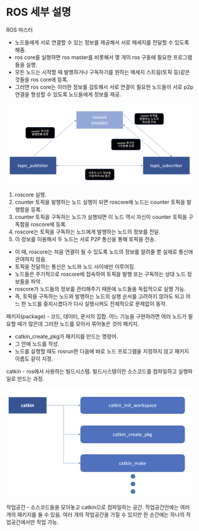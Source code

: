 ROS 세부 설명
===========

ROS 마스터
  - 노드들에게 서로 연결할 수 있는 정보를 제공해서 서로 메세지를 전달할 수 있도록 해줌.
  - ros core를 실행하면 ros master를 비롯해서 몇 개의 ros 구동에 필요한 프로그램들을 실행.
  - 모든 노드는 시작할 때 발행하거나 구독하기를 원하는 메세지 스트림(토픽 등)같은 것들을 ros core에 등록.
  - 그러면 ros core는 이러한 정보를 검토해서 서로 연결이 필요한 노드들이 서로 p2p 연결을 형성할 수 있도록 노드들에게 정보를 제공.

<p align="center"><img src = "./images/roscore.png" width = "800"  title = "roscore"></p>

1. roscore 실행.
2. counter 토픽을 발행하는 노드 실행이 되면 roscore에 노드는 counter 토픽을 발행함을 등록. 
3. counter 토픽을 구독하는 노드가 실행되면 이 노드 역시 자신이 counter 토픽을 구독함을 roscore에 등록.
4. roscore는 토픽을 구독하는 노드에게 발행하는 노드의 정보를 전달.
5. 이 정보를 이용해서 두 노드는 서로 P2P 통신을 통해 토픽을 전송.
  - 이 때, roscore는 처음 연결이 될 수 있도록 노드의 정보를 알려줄 뿐 실제로 통신에 관여하지 않음.
  - 토픽을 전달하는 통신은 노드와 노드 사이에만 이루어짐.
  - 노드들은 주기적으로 roscore에 접속하여 토픽을 발행 또는 구독하는 상대 노드 정보들을 파악.
  - roscore가 노드들의 정보를 관리해주기 때문에 노드들을 독립적으로 실행 가능.
  - 즉, 토픽을 구독하는 노드와 발행하는 노드의 실행 순서를 고려하지 않아도 되고 어느 한 노드를 중지시켰다가 다시 실행시켜도 전체적으로 문제없이 동작.



패키지(package) - 코드, 데이터, 문서의 집합. 어느 기능을 구현하려면 여러 노드가 필요할 때가 많은데 그러한 노드를 모아서 묶어놓은 것이 패키지.
- catkin_create_pkg가 패키지를 만드는 명령어.
- 그 안에 노드를 작성.
- 노드를 실행할 때도 rosrun한 다음에 바로 노드 프로그램을 지정하지 않고 패키지 이름도 같이 지정.


catkin - ros에서 사용하는 빌드시스템. 빌드시스템이란 소스코드를 컴파일하고 실행파일로 만드는 과정.

<p align="center"><img src = "./images/catkin.png" width = "600"  title = "catkin"></p>

작업공간 - 소스코드들을 모아놓고 catkin으로 컴파일하는 공간.
작업공간안에는 여러 개의 패키지를 둘 수 있음. 여러 개의 작업공간을 가질 수 있지만 한 순간에는 하나의 작업공간에서만 작업 가능.
